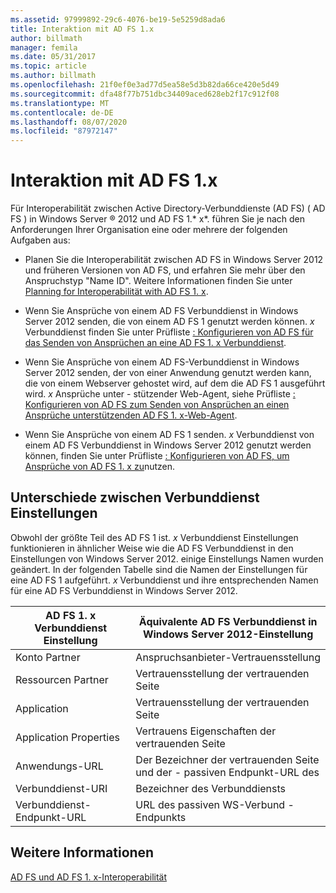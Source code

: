 ```yaml
---
ms.assetid: 97999892-29c6-4076-be19-5e5259d8ada6
title: Interaktion mit AD FS 1.x
author: billmath
manager: femila
ms.date: 05/31/2017
ms.topic: article
ms.author: billmath
ms.openlocfilehash: 21f0ef0e3ad77d5ea58e5d3b82da66ce420e5d49
ms.sourcegitcommit: dfa48f77b751dbc34409aced628eb2f17c912f08
ms.translationtype: MT
ms.contentlocale: de-DE
ms.lasthandoff: 08/07/2020
ms.locfileid: "87972147"
---
```

# <a name="interoperating-with-ad-fs-1x"></a>Interaktion mit AD FS 1.x

Für Interoperabilität zwischen Active Directory-Verbunddienste (AD FS) \( AD FS \) in Windows Server &reg; 2012 und AD FS 1.* x*. führen Sie je nach den Anforderungen Ihrer Organisation eine oder mehrere der folgenden Aufgaben aus:

-   Planen Sie die Interoperabilität zwischen AD FS in Windows Server 2012 und früheren Versionen von AD FS, und erfahren Sie mehr über den Anspruchstyp "Name ID". Weitere Informationen finden Sie unter [Planning for Interoperabilität with AD FS 1. x](/previous-versions/windows/it-pro/windows-server-2012-R2-and-2012/ff678040(v=ws.11)).

-   Wenn Sie Ansprüche von einem AD FS Verbunddienst in Windows Server 2012 senden, die von einem AD FS 1 genutzt werden können. *x* Verbunddienst finden Sie unter Prüfliste [: Konfigurieren von AD FS für das Senden von Ansprüchen an eine AD FS 1. x Verbunddienst](Checklist--Configuring-AD-FS-to-Send-Claims-to-an-AD-FS-1.x-Federation-Service.md).

-   Wenn Sie Ansprüche von einem AD FS-Verbunddienst in Windows Server 2012 senden, der von einer Anwendung genutzt werden kann, die von einem Webserver gehostet wird, auf dem die AD FS 1 ausgeführt wird. *x* Ansprüche unter \- stützender Web-Agent, siehe Prüfliste [: Konfigurieren von AD FS zum Senden von Ansprüchen an einen Ansprüche unterstützenden AD FS 1. x-Web-Agent](Checklist--Configuring-AD-FS-to-Send-Claims-to-an-AD-FS-1.x-Claims-Aware-Web-Agent.md).

-   Wenn Sie Ansprüche von einem AD FS 1 senden. *x* Verbunddienst von einem AD FS Verbunddienst in Windows Server 2012 genutzt werden können, finden Sie unter Prüfliste [: Konfigurieren von AD FS, um Ansprüche von AD FS 1. x zu](Checklist--Configuring-AD-FS--to-Consume-Claims-from-AD-FS-1.x.md)nutzen.

## <a name="differences-between-federation-service-settings"></a>Unterschiede zwischen Verbunddienst Einstellungen
Obwohl der größte Teil des AD FS 1 ist. *x* Verbunddienst Einstellungen funktionieren in ähnlicher Weise wie die AD FS Verbunddienst in den Einstellungen von Windows Server 2012. einige Einstellungs Namen wurden geändert. In der folgenden Tabelle sind die Namen der Einstellungen für eine AD FS 1 aufgeführt. *x* Verbunddienst und ihre entsprechenden Namen für eine AD FS Verbunddienst in Windows Server 2012.

|AD FS 1. x Verbunddienst Einstellung|Äquivalente AD FS Verbunddienst in Windows Server 2012-Einstellung
|----------------------------------------|----------------------------------------------------------------------------------------------------------
|Konto Partner|Anspruchsanbieter-Vertrauensstellung
|Ressourcen Partner|Vertrauensstellung der vertrauenden Seite
|Application|Vertrauensstellung der vertrauenden Seite
|Application Properties|Vertrauens Eigenschaften der vertrauenden Seite
|Anwendungs-URL|Der Bezeichner der vertrauenden Seite und der \- passiven Endpunkt-URL des
|Verbunddienst-URI|Bezeichner des Verbunddiensts
|Verbunddienst-Endpunkt-URL|URL des passiven WS-Verbund \- Endpunkts

## <a name="see-also"></a>Weitere Informationen
[AD FS und AD FS 1. x-Interoperabilität](https://go.microsoft.com/fwlink/?LinkId=200776)

